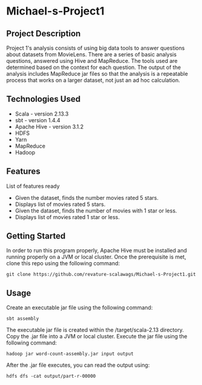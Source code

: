 # Michael-s-Project1
## Project Description

Project 1's analysis consists of using big data tools to answer questions about datasets from MovieLens. There are a series of basic analysis questions, answered using Hive and MapReduce. The tools used are determined based on the context for each question. The output of the analysis includes MapReduce jar files so that the analysis is a repeatable process that works on a larger dataset, not just an ad hoc calculation. 
## Technologies Used
* Scala - version 2.13.3
* sbt - version 1.4.4
* Apache Hive - version 3.1.2
* HDFS
* Yarn
* MapReduce
* Hadoop
## Features
List of features ready 
* Given the dataset, finds the number movies rated 5 stars. 
* Displays list of movies rated 5 stars. 
* Given the dataset, finds the number of movies with 1 star or less.
* Displays list of movies rated 1 star or less.
## Getting Started
In order to run this program properly, Apache Hive must be installed and running properly on a JVM or local cluster. Once the prerequisite is met, clone this repo using the following command:
```
git clone https://github.com/revature-scalawags/Michael-s-Project1.git
```
## Usage
Create an executable jar file using the following command:
```
sbt assembly
```
The executable jar file is created within the /target/scala-2.13 directory. Copy the .jar file into a JVM or local cluster.
Execute the jar file using the following command:
```
hadoop jar word-count-assembly.jar input output
```
After the .jar file executes, you can read the output using: 
```
hdfs dfs -cat output/part-r-00000
```
